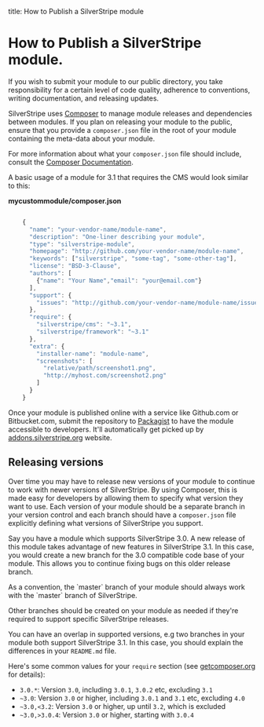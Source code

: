 title: How to Publish a SilverStripe module

# How to Publish a SilverStripe module.

If you wish to submit your module to our public directory, you take responsibility for a certain level of code quality, 
adherence to conventions, writing documentation, and releasing updates. 

SilverStripe uses [Composer](../../../getting_started/composer/) to manage module releases and dependencies between 
modules. If you plan on releasing your module to the public, ensure that you provide a `composer.json` file in the root 
of your module containing the meta-data about your module.

For more information about what your `composer.json` file should include, consult the 
[Composer Documentation](http://getcomposer.org/doc/01-basic-usage.md).

A basic usage of a module for 3.1 that requires the CMS would look similar to
this:

**mycustommodule/composer.json**

```js

	{
	  "name": "your-vendor-name/module-name",
	  "description": "One-liner describing your module",
	  "type": "silverstripe-module",
	  "homepage": "http://github.com/your-vendor-name/module-name",
	  "keywords": ["silverstripe", "some-tag", "some-other-tag"],
	  "license": "BSD-3-Clause",
	  "authors": [
	    {"name": "Your Name","email": "your@email.com"}
	  ],
	  "support": {
	    "issues": "http://github.com/your-vendor-name/module-name/issues"
	  },
	  "require": {
	    "silverstripe/cms": "~3.1",
	    "silverstripe/framework": "~3.1"
	  },
	  "extra": {
	    "installer-name": "module-name",
	    "screenshots": [
	      "relative/path/screenshot1.png",
	      "http://myhost.com/screenshot2.png"
	    ]
	  }
	}
```

Once your module is published online with a service like Github.com or Bitbucket.com, submit the repository to 
[Packagist](https://packagist.org/) to have the module accessible to developers. It'll automatically get picked
up by [addons.silverstripe.org](http://addons.silverstripe.org/) website.

## Releasing versions

Over time you may have to release new versions of your module to continue to work with newer versions of SilverStripe. 
By using Composer, this is made easy for developers by allowing them to specify what version they want to use. Each
version of your module should be a separate branch in your version control and each branch should have a `composer.json` 
file explicitly defining what versions of SilverStripe you support.

Say you have a module which supports SilverStripe 3.0. A new release of this module takes advantage of new features
in SilverStripe 3.1. In this case, you would create a new branch for the 3.0 compatible code base of your module. This 
allows you to continue fixing bugs on this older release branch.

<div class="info" markdown="1">
As a convention, the `master` branch of your module should always work with the `master` branch of SilverStripe.
</div>

Other branches should be created on your module as needed if they're required to support specific SilverStripe releases.

You can have an overlap in supported versions, e.g two branches in your module both support SilverStripe 3.1. In this 
case, you should explain the differences in your `README.md` file.

Here's some common values for your `require` section
(see [getcomposer.org](http://getcomposer.org/doc/01-basic-usage.md#package-versions) for details):

 * `3.0.*`: Version `3.0`, including `3.0.1`, `3.0.2` etc, excluding `3.1`
 * `~3.0`: Version `3.0` or higher, including `3.0.1` and `3.1` etc, excluding `4.0`
 * `~3.0,<3.2`: Version `3.0` or higher, up until `3.2`, which is excluded
 * `~3.0,>3.0.4`: Version `3.0` or higher, starting with `3.0.4`